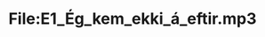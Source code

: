 ---
title: File:E1_Ég_kem_ekki_á_eftir.mp3
recording of: Ég kem ekki á eftir.
reading speed: slow
speaker: E
license: CC0
---